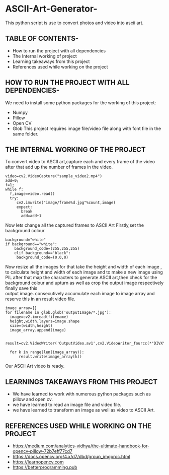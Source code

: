 # ASCII-Art-Generator-
This python script is use to convert photos and video into ascii art.
## TABLE OF CONTENTS-
 * How to run the project with all dependencies
 * The Internal working of project
 * Learning takeaways from this project
 * References used while working on the project
 
## HOW TO RUN THE PROJECT WITH ALL DEPENDENCIES-
We need to install some python packages for the working of this project:
* Numpy
* Pillow
* Open CV
* Glob
This project requires image file/video file along with font file in the same folder.
## THE INTERNAL WORKING OF THE PROJECT
To convert video to ASCII art,capture each and every frame of the video after that add up the number of frames in the video.
```
video=cv2.VideoCapture("sample_video2.mp4")
add=0;
f=1;
while f:
  f,image=video.read()
  try:
     cv2.imwrite("image/frame%d.jpg"%count,image)
     expect:
       break
       add=add+1
 ```
 Now lets change all the captured frames to ASCII Art
 Firstly,set the background colour
 ```
 background="white"
 if background=="white":
     background_code=(255,255,255)
     elif background=="black":
      background_code=(0,0,0)
 ```
 Now resize all the images for that take the height and width of each image , to calculate height and width of each image and to make a new image using PIL
 after that map the characters to generate ASCII art,then check for the background colour and upturn as well as crop the output image respectively finally save this   
 output image.
 consecutively accumulate each image to image array and reserve this in an result video file.
 ```
 image_array=[]
 for filename in glob.glob('outputImage/*.jpg'):
   image=cv2.imread(filename)
   height,width,layers=image.shape
   size=(width,height)
   image_array.append(image)
   
   result=cv2.VideoWriter('OutputVideo.av1',cv2.VideoWriter_fourcc(*"DIVX"),25,size)
   
   for k in range(len(image_array)):
       result.write(image_array[k])
   ```
   Our ASCII Art video is ready.
   
   ## LEARNINGS TAKEAWAYS FROM THIS PROJECT
   * We have learned to work with numerous python packages such as pillow and open cv.
   * we have learned to read an image file and video file.
   * we have learned to transform an image as well as video to ASCII Art.
    
   ## REFERENCES USED WHILE WORKING ON THE PROJECT
   * https://medium.com/analytics-vidhya/the-ultimate-handbook-for-opencv-pillow-72b7eff77cd7
   * https://docs.opencv.org/4.x/d7/dbd/group_imgproc.html
   * https://learnopencv.com
   * https://betterprogramming.pub

 
   
 

